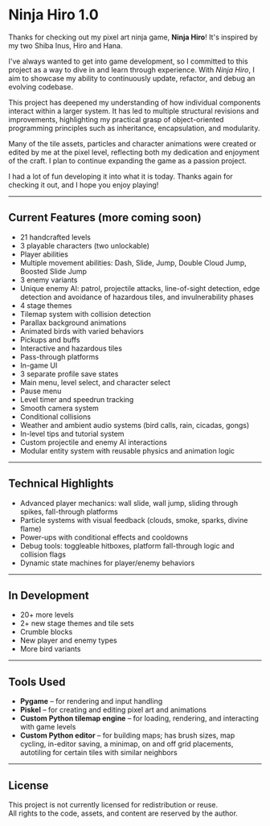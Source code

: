 # Ninja Hiro 1.0

Thanks for checking out my pixel art ninja game, **Ninja Hiro**! It's inspired by my two Shiba Inus, Hiro and Hana.

I've always wanted to get into game development, so I committed to this project as a way to dive in and learn through experience. With *Ninja Hiro*, I aim to showcase my ability to continuously update, refactor, and debug an evolving codebase.

This project has deepened my understanding of how individual components interact within a larger system. It has led to multiple structural revisions and improvements, highlighting my practical grasp of object-oriented programming principles such as inheritance, encapsulation, and modularity.

Many of the tile assets, particles and character animations were created or edited by me at the pixel level, reflecting both my dedication and enjoyment of the craft. I plan to continue expanding the game as a passion project.

I had a lot of fun developing it into what it is today. Thanks again for checking it out, and I hope you enjoy playing!

---

## Current Features (more coming soon)

- 21 handcrafted levels  
- 3 playable characters (two unlockable)  
- Player abilities  
- Multiple movement abilities: Dash, Slide, Jump, Double Cloud Jump, Boosted Slide Jump  
- 3 enemy variants  
- Unique enemy AI: patrol, projectile attacks, line-of-sight detection, edge detection and avoidance of hazardous tiles, and invulnerability phases  
- 4 stage themes  
- Tilemap system with collision detection  
- Parallax background animations  
- Animated birds with varied behaviors  
- Pickups and buffs  
- Interactive and hazardous tiles  
- Pass-through platforms  
- In-game UI  
- 3 separate profile save states  
- Main menu, level select, and character select  
- Pause menu  
- Level timer and speedrun tracking  
- Smooth camera system  
- Conditional collisions  
- Weather and ambient audio systems (bird calls, rain, cicadas, gongs)  
- In-level tips and tutorial system  
- Custom projectile and enemy AI interactions  
- Modular entity system with reusable physics and animation logic  

---

## Technical Highlights

- Advanced player mechanics: wall slide, wall jump, sliding through spikes, fall-through platforms
- Particle systems with visual feedback (clouds, smoke, sparks, divine flame)  
- Power-ups with conditional effects and cooldowns  
- Debug tools: toggleable hitboxes, platform fall-through logic and collision flags
- Dynamic state machines for player/enemy behaviors  

---

## In Development

- 20+ more levels  
- 2+ new stage themes and tile sets
- Crumble blocks  
- New player and enemy types  
- More bird variants  

---

## Tools Used

- **Pygame** – for rendering and input handling  
- **Piskel** – for creating and editing pixel art and animations  
- **Custom Python tilemap engine** – for loading, rendering, and interacting with game levels 
- **Custom Python editor** – for building maps; has brush sizes, map cycling, in-editor saving, a minimap, on and off grid placements, autotiling for certain tiles with similar neighbors

---

## License

This project is not currently licensed for redistribution or reuse.  
All rights to the code, assets, and content are reserved by the author.
